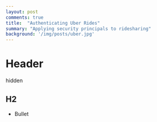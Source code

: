 ```yaml
---
layout: post
comments: true
title:  "Authenticating Uber Rides"
summary: "Applying security principals to ridesharing"
background: '/img/posts/uber.jpg'
---
```


# Header

hidden

## H2

* Bullet
